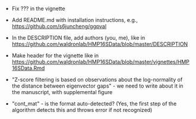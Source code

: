 - Fix ??? in the vignette

- Add README.md with installation instructions, e.g., https://github.com/s6juncheng/ggpval

- In the DESCRIPTION file, add authors (you, me), like in https://github.com/waldronlab/HMP16SData/blob/master/DESCRIPTION

- Make header for the vignette like in https://github.com/waldronlab/HMP16SData/blob/master/vignettes/HMP16SData.Rmd

- "Z-score filtering is based on observations about the log-normality of the distance between eigenvector gaps" - we need to write about it in the manuscript, with supplemental figure

- "cont_mat" - is the format auto-detected? (Yes, the first step of the algorithm detects this and throws error if not recognized)
